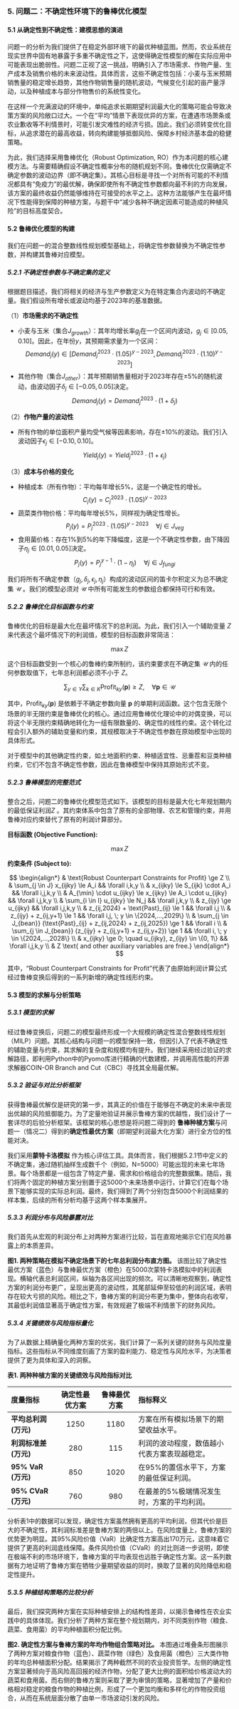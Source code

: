 ### 5. 问题二：不确定性环境下的鲁棒优化模型

#### 5.1 从确定性到不确定性：建模思想的演进

问题一的分析为我们提供了在稳定外部环境下的最优种植蓝图。然而，农业系统在现实世界中固有地暴露于多重不确定性之下，这使得确定性模型的解在实际应用中可能表现出脆弱性。问题二正视了这一挑战，明确引入了市场需求、作物产量、生产成本及销售价格的未来波动性。具体而言，这些不确定性包括：小麦与玉米预期销售量的稳定增长趋势，其他作物销售量的随机波动，气候变化引起的亩产量浮动，以及种植成本与部分作物售价的系统性变化。

在这样一个充满波动的环境中，单纯追求长期期望利润最大化的策略可能会导致决策方案的风险敞口过大。一个在“平均”情景下表现优异的方案，在遭遇市场萧条或农业歉收等不利情景时，可能引发灾难性的经济亏损。因此，我们必须转变优化目标，从追求潜在的最高收益，转向构建能够抵御风险、保障乡村经济基本盘的稳健策略。

为此，我们选择采用鲁棒优化（Robust Optimization,
RO）作为本问题的核心建模方法。与需要精确假设不确定性概率分布的随机规划不同，鲁棒优化仅需确定不确定参数的波动边界（即不确定集）。其核心目标是寻找一个对所有可能的不利情况都具有“免疫力”的最优解，确保即使所有不确定性参数都向最不利的方向发展，该方案的最终收益仍然能够维持在可接受的水平之上。这种方法能够产生在最坏情况下性能得到保障的种植方案，与题干中“减少各种不确定因素可能造成的种植风险”的目标高度契合。

#### 5.2 鲁棒优化模型的构建

我们在问题一的混合整数线性规划模型基础上，将确定性参数替换为不确定性参数，并构建其鲁棒对应模型。

##### 5.2.1 不确定性参数与不确定集的定义

根据题目描述，我们将相关的经济与生产参数定义为在特定集合内波动的不确定量。我们假设所有增长或波动均基于2023年的基准数据。

（1）**市场需求的不确定性**

* 小麦与玉米（集合$J_{growth}$）：其年均增长率$g_j$在一个区间内波动，$g_j \in [0.05, 0.10]$。因此，在年份$y$，其预期需求量为一个区间：
  $$
  Demand_j(y) \in [Demand_j^{2023} \cdot (1.05)^{y-2023}, Demand_j^{2023} \cdot (1.10)^{y-2023}]
  $$
* 其他作物（集合$J_{other}$）：其年预期销售量相对于2023年存在$\pm5\%$的随机波动，由波动因子$\delta_j \in [-0.05, 0.05]$决定。
  $$
  Demand_j(y) = Demand_j^{2023} \cdot (1 + \delta_j)
  $$

（2）**作物产量的波动性**

* 所有作物的单位面积产量均受气候等因素影响，存在$\pm10\%$的波动。我们引入波动因子$\epsilon_j \in [-0.10, 0.10]$。
  $$
  Yield_j(y) = Yield_j^{2023} \cdot (1 + \epsilon_j)
  $$

（3）**成本与价格的变化**

* 种植成本（所有作物）：平均每年增长5%，这是一个确定性的增长。
  $$
  C_j(y) = C_j^{2023} \cdot (1.05)^{y-2023}
  $$
* 蔬菜类作物价格：平均每年增长5%，同样视为确定性增长。
  $$
  P_j(y) = P_j^{2023} \cdot (1.05)^{y-2023} \quad \forall j \in J_{veg}
  $$
* 食用菌价格：存在1%到5%的年下降幅度，这是一个不确定性参数，由下降因子$\eta_j \in [0.01, 0.05]$决定。
  $$
  P_j(y) = P_j^{y-1} \cdot (1 - \eta_j) \quad \forall j \in J_{fungi}
  $$

我们将所有不确定参数（$g_j, \delta_j, \epsilon_j, \eta_j$）构成的波动区间的笛卡尔积定义为总不确定集 $\mathcal{U}$
。我们的模型必须对 $\mathcal{U}$ 中所有可能发生的参数组合都保持可行和有效。

##### 5.2.2 鲁棒优化目标函数与约束

鲁棒优化的目标是最大化在最坏情况下的总利润。为此，我们引入一个辅助变量 $Z$ 来代表这个最坏情况下的利润值，模型的目标函数非常简洁：

$$
\max Z
$$

这个目标函数受到一个核心的鲁棒约束所制约，该约束要求在不确定集 $\mathcal{U}$
内的任何参数取值下，七年总利润都必须不小于 $Z$。

$$
\sum_{y \in Y} \sum_{k \in K} \text{Profit}_{ky}(\mathbf{p}) \ge Z, \quad \forall \mathbf{p} \in \mathcal{U}
$$

其中，$\text{Profit}_{ky}(\mathbf{p})$ 是依赖于不确定参数向量 $\mathbf{p}$
的单期利润函数。这个包含无限个场景的半无限约束是鲁棒优化的核心。通过应用鲁棒优化理论中的对偶变换，可以将这个半无限约束精确地转化为一组有限数量的、确定性的线性约束。这个转化过程会引入额外的辅助变量和约束，其规模取决于不确定性参数在原始模型中出现的具体形式。

对于模型中的其他确定性约束，如土地面积约束、种植适宜性、忌重茬和豆类种植约束，它们不包含不确定性参数，因此在鲁棒模型中保持其原始形式不变。

##### 5.2.3 鲁棒模型的完整范式

整合之后，问题二的鲁棒优化模型范式如下。该模型的目标是最大化七年规划期内的最低保证利润$Z$
。其约束体系中包含了原有的全部物理、农艺和管理约束，并用鲁棒对应约束替代了原有的利润计算部分。

**目标函数 (Objective Function):**

$$
\max Z
$$

**约束条件 (Subject to):**

$$
\begin{align*}
& \text{Robust Counterpart Constraints for Profit} \ge Z \\
& \sum_{j \in J} x_{ijky} \le A_i && \forall i,k,y \\
& x_{ijky} \le S_{ijk} \cdot A_i && \forall i,j,k,y \\
& A_{\min} \cdot u_{ijky} \le x_{ijky} \le A_i \cdot u_{ijky} && \forall i,j,k,y \\
& \sum_{i \in I} u_{ijky} \le N_j && \forall j,k,y \\
& z_{ijy} \ge u_{ijky} && \forall i,j,k,y \\
& z_{ij,2024} + \text{Past}_{ij} \le 1 && \forall i,j \\
& z_{ijy} + z_{ij,y+1} \le 1 && \forall i,j, \; y \in \{2024,...,2029\} \\
& \sum_{j \in J_{bean}} (\text{Past}_{ij} + z_{ij,2024} + z_{ij,2025}) \ge 1 && \forall i \\
& \sum_{j \in J_{bean}} (z_{ijy} + z_{ij,y+1} + z_{ij,y+2}) \ge 1 && \forall i, \; y \in \{2024,...,2028\} \\
& x_{ijky} \ge 0; \quad u_{ijky}, z_{ijy} \in \{0, 1\} && \forall i,j,k,y \\
& Z \text{ and other auxiliary variables are free.}
\end{align*}
$$

其中，“Robust Counterpart Constraints for Profit”代表了由原始利润计算公式经过鲁棒变换后得到的一系列新增的确定性线形约束。

#### 5.3 模型的求解与分析策略

[//]: #
##### 5.3.1 模型的求解

经过鲁棒变换后，问题二的模型最终形成一个大规模的确定性混合整数线性规划（MILP）问题。其核心结构与问题一的模型保持一致，但因引入了代表不确定性的辅助变量与约束，其求解的复杂度和规模均有提升。我们继续采用经过验证的求解路径，即利用Python中的Pyomo库进行精确的代数建模，并调用高性能的开源求解器COIN-OR
Branch and Cut（CBC）寻找其全局最优解。

##### 5.3.2 验证与对比分析框架

获得鲁棒最优解仅是研究的第一步，其真正的价值在于能够在不确定的未来中表现出优越的风险抵御能力。为了定量地验证并展示鲁棒方案的优越性，我们设计了一套详尽的后验分析框架。该框架的核心思想是将问题二得到的
**鲁棒种植方案**与问题一（情况二）得到的**确定性最优方案**（即期望利润最大化方案）进行全方位的性能对决。

我们采用**蒙特卡洛模拟**
作为核心评估工具。具体而言，我们根据5.2.1节中定义的不确定集，通过随机抽样生成数千个（例如，N=5000）可能出现的未来七年场景。每个场景都是一组包含了特定产量、需求和价格组合的完整数据集。随后，我们将两个固定的种植方案分别置于这5000个未来场景中运行，计算它们在每个场景下能够实现的实际总利润。最终，我们得到了两个分别包含5000个利润结果的样本集，后续的所有分析均基于这两个样本集展开。

##### 5.3.3 利润分布与风险暴露对比

我们首先从宏观的利润分布上对两种方案进行比较，旨在直观地揭示它们在风险暴露上的本质差异。

**图1. 两种策略在模拟不确定场景下的七年总利润分布直方图。**
该图比较了确定性最优方案（蓝色）与鲁棒最优方案（橙色）在5000次蒙特卡洛模拟中的利润表现。横轴代表总利润区间，纵轴为各区间出现的频次。可以清晰地观察到，确定性方案的利润分布更广，呈现出更高的波动性，其尾部延伸至较低的利润区域，表明存在较大亏损的风险。相比之下，鲁棒方案的利润分布更为集中，整体向右收窄，其最低利润值显著高于确定性方案，有效规避了极端不利情景下的财务风险。

##### 5.3.4 关键绩效与风险指标量化

为了从数据上精确量化两种方案的优劣，我们计算了一系列关键的财务与风险度量指标。这些指标从不同维度刻画了方案的盈利能力、稳定性与风险水平，为决策者提供了更为具体和深入的洞察。

**表1. 两种种植方案的关键绩效与风险指标对比**

| 度量指标                    | 确定性最优方案 | 鲁棒最优方案 | 指标释义                                     |
| :-------------------------- | :------------: | :----------: | :------------------------------------------- |
| **平均总利润 (万元)** |      1250      |     1180     | 方案在所有模拟场景下的期望收益水平。         |
| **利润标准差 (万元)** |      280      |     115     | 利润的波动程度，数值越小代表方案表现越稳定。 |
| **95% VaR (万元)**    |      850      |     1020     | 在95%的置信水平下，方案的最低保证利润。      |
| **95% CVaR (万元)**   |      760      |     980     | 在最差的5%极端情况发生时，方案的平均利润。   |

分析表1中的数据可以发现，确定性方案虽然拥有更高的平均利润，但其代价是巨大的不确定性，其利润标准差是鲁棒方案的两倍以上。在风险度量上，鲁棒方案的优势更为明显。其95%风险价值（VaR）比确定性方案高出170万元，这意味着它提供了更高的利润底线保障。条件风险价值（CVaR）的对比则进一步说明，即使在极端不利的市场环境下，鲁棒方案的平均表现也远胜于确定性方案。这一系列数据有力地证明了鲁棒方案在牺牲少量期望收益的同时，换取了显著的风险降低和稳定性提升。

##### 5.3.5 种植结构策略的比较分析

最后，我们探究两种方案在实际种植安排上的结构性差异，以揭示鲁棒性在农业实践中的具体体现。我们分析了两种方案在整个规划期内，对不同类别作物（粮食、蔬菜、食用菌）的平均种植面积分配比例。

**图2. 确定性方案与鲁棒方案的年均作物组合策略对比。**
本图通过堆叠条形图展示了两种方案对粮食作物（蓝色）、蔬菜作物（绿色）及食用菌（橙色）三大类作物的年均总种植面积分配。结果揭示了两种截然不同的农业投资哲学。左侧的确定性方案显著倾向于高风险高回报的经济作物，分配了更大比例的面积给价格波动大的蔬菜和食用菌。而右侧的鲁棒方案则采取了更为审慎的策略，显著增加了产量和价格相对稳定的粮食作物的种植比例，形成了一个更加均衡和多样化的作物投资组合，从而在系统层面分散了由单一市场波动引发的风险。
